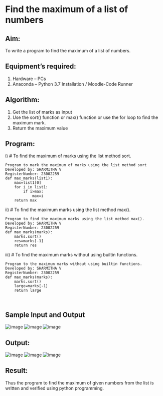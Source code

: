 # Find the maximum of a list of numbers
## Aim:
To write a program to find the maximum of a list of numbers.
## Equipment’s required:
1.	Hardware – PCs
2.	Anaconda – Python 3.7 Installation / Moodle-Code Runner
## Algorithm:
1.	Get the list of marks as input
2.	Use the sort() function or max() function or use the for loop to find the maximum mark.
3.	Return the maximum value
## Program:

i)	# To find the maximum of marks using the list method sort.
``` 
Program to mark the maximum of marks using the list method sort
Developed by: SHARMITHA V
RegisterNumber: 23002259
def max_marks(list1):
    max=list1[0]
    for i in list1:
        if i>max:
            max=i
    return max
```

ii)	# To find the maximum marks using the list method max().
```
Program to find the maximum marks using the list method max().
Developed by: SHARMITHA V
RegisterNumber: 23002259
def max_marks(marks):
    marks.sort()
    res=marks[-1]
    return res

```

iii) # To find the maximum marks without using builtin functions.
```
Program to the maximum marks without using builtin functions.
Developed by: SHARMITHA V
RegisterNumber: 23002259
def max_marks(marks):
    marks.sort()
    large=marks[-1]
    return large



```
## Sample Input and Output

![image](https://github.com/sharmitha3/FindMaximum/assets/145974496/bb67e06c-1424-473f-81c6-ac96940d1978)
![image](https://github.com/sharmitha3/FindMaximum/assets/145974496/7f48862f-feac-4dd9-abdb-ad50ec7a7eb3)
![image](https://github.com/sharmitha3/FindMaximum/assets/145974496/83ad5279-0c94-4e26-8f81-d6289a378a2c)


## Output:
![image](https://github.com/sharmitha3/FindMaximum/assets/145974496/6caccf01-2f04-429b-b950-64beedb2a18d)
![image](https://github.com/sharmitha3/FindMaximum/assets/145974496/caea1ccd-843f-49d5-bc9a-99be6777a365)
![image](https://github.com/sharmitha3/FindMaximum/assets/145974496/df9b2e33-d0fb-45d4-b6f5-3abc5f5f8da9)




## Result:
Thus the program to find the maximum of given numbers from the list is written and verified using python programming.

